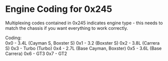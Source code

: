 # Engine Coding for 0x245

Multiplexing codes contained in 0x245 indicates engine type - this needs to match the chassis if you want everything to work correctly.  

Coding:   
  0x0 - 3.4L (Cayman S, Boxster S)
  0x1 - 3.2 (Boxster S)
  0x2 - 3.8L (Carrera S)
  0x3 - Turbo (Turbo)
  0x4 - 2.7L (Base Cayman, Boxster)
  0x5 - 3.6L (Base Carrera)
  0x6 - GT3
  0x7 - GT2
